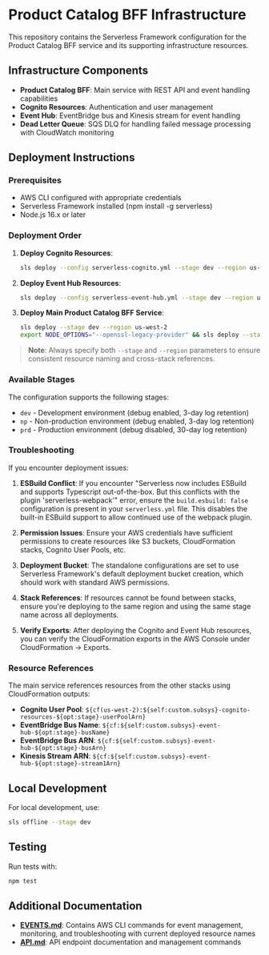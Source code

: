 # Product Catalog BFF Infrastructure

This repository contains the Serverless Framework configuration for the Product Catalog BFF service and its supporting infrastructure resources.

## Infrastructure Components

- **Product Catalog BFF**: Main service with REST API and event handling capabilities
- **Cognito Resources**: Authentication and user management
- **Event Hub**: EventBridge bus and Kinesis stream for event handling
- **Dead Letter Queue**: SQS DLQ for handling failed message processing with CloudWatch monitoring

## Deployment Instructions

### Prerequisites

- AWS CLI configured with appropriate credentials
- Serverless Framework installed (npm install -g serverless)
- Node.js 16.x or later

### Deployment Order

1. **Deploy Cognito Resources**:
   ```bash
   sls deploy --config serverless-cognito.yml --stage dev --region us-west-2
   ```

2. **Deploy Event Hub Resources**:
   ```bash
   sls deploy --config serverless-event-hub.yml --stage dev --region us-west-2
   ```

3. **Deploy Main Product Catalog BFF Service**:
   ```bash
   sls deploy --stage dev --region us-west-2
   export NODE_OPTIONS="--openssl-legacy-provider" && sls deploy --stage dev --region us-west-2
   ```
   
> **Note**: Always specify both `--stage` and `--region` parameters to ensure consistent resource naming and cross-stack references.

### Available Stages

The configuration supports the following stages:
- `dev` - Development environment (debug enabled, 3-day log retention)
- `np` - Non-production environment (debug enabled, 3-day log retention)  
- `prd` - Production environment (debug disabled, 30-day log retention)

### Troubleshooting

If you encounter deployment issues:

1. **ESBuild Conflict**: If you encounter "Serverless now includes ESBuild and supports Typescript out-of-the-box. But this conflicts with the plugin 'serverless-webpack'" error, ensure the `build.esbuild: false` configuration is present in your `serverless.yml` file. This disables the built-in ESBuild support to allow continued use of the webpack plugin.

2. **Permission Issues**: Ensure your AWS credentials have sufficient permissions to create resources like S3 buckets, CloudFormation stacks, Cognito User Pools, etc.

3. **Deployment Bucket**: The standalone configurations are set to use Serverless Framework's default deployment bucket creation, which should work with standard AWS permissions.

4. **Stack References**: If resources cannot be found between stacks, ensure you're deploying to the same region and using the same stage name across all deployments.

5. **Verify Exports**: After deploying the Cognito and Event Hub resources, you can verify the CloudFormation exports in the AWS Console under CloudFormation → Exports.

### Resource References

The main service references resources from the other stacks using CloudFormation outputs:

- **Cognito User Pool**: `${cf(us-west-2):${self:custom.subsys}-cognito-resources-${opt:stage}-userPoolArn}`
- **EventBridge Bus Name**: `${cf:${self:custom.subsys}-event-hub-${opt:stage}-busName}`
- **EventBridge Bus ARN**: `${cf:${self:custom.subsys}-event-hub-${opt:stage}-busArn}`
- **Kinesis Stream ARN**: `${cf:${self:custom.subsys}-event-hub-${opt:stage}-stream1Arn}`

## Local Development

For local development, use:

```bash
sls offline --stage dev
```

## Testing

Run tests with:

```bash
npm test
```

## Additional Documentation

- **[EVENTS.md](./EVENTS.md)**: Contains AWS CLI commands for event management, monitoring, and troubleshooting with current deployed resource names
- **[API.md](./API.md)**: API endpoint documentation and management commands
